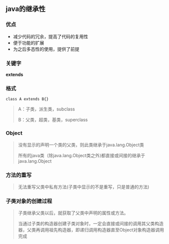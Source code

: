 ## java的继承性

### 优点

* 减少代码的冗余，提高了代码的复用性
* 便于功能的扩展
* 为之后多态性的使用，提供了前提

### 关键字

<strong>extends</strong>

### 格式

```
class A extends B{}
```

> A：子类，派生类，subclass
>
> B：父类，超类，基类，superclass





### Object

> 没有显示的声明一个类的父类，则此类继承于java.lang.Object类
>
> 所有的java类（除java.lang.Object类之外)都直接或间接的继承于java.lang.Object



### 方法的重写

>  无法重写父类中私有方法(子类中显示的不是重写，只是普通的方法)

### 子类对象的创建过程

> 子类继承父类以后，就获取了父类中声明的属性或方法。
>
> 当通过子类的构造器创建子类对象时，一定会直接或间接的调用其父类构造器，父类再调用祖先构造器，即递归调用构造器直至Object对象构造器调用完成